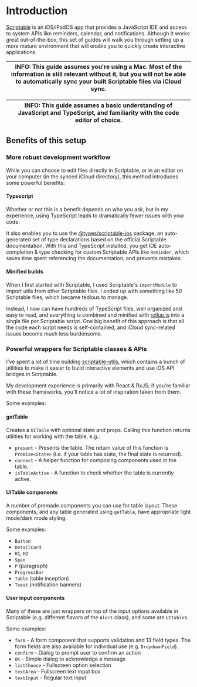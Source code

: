 # Introduction

[Scriptable](https://scriptable.app/) is an iOS/iPadOS app that provides a JavaScript IDE and access to system APIs like reminders, calendar, and notifications. Although it works great out-of-the-box, this set of guides will walk you through setting up a more mature environment that will enable you to quickly create interactive applications.

| INFO: This guide assumes you're using a Mac. Most of the information is still relevant without it, but you will not be able to automatically sync your built Scriptable files via iCloud sync. |
| ---------------------------------------------------------------------------------------------------------------------------------------------------------------------------------------------- |

| INFO: This guide assumes a basic understanding of JavaScript and TypeScript, and familiarity with the code editor of choice. |
| ---------------------------------------------------------------------------------------------------------------------------- |

## Benefits of this setup

### More robust development workflow

While you can choose to edit files directly in Scriptable, or in an editor on your computer (in the synced iCloud directory), this method introduces some powerful benefits:

#### Typescript

Whether or not this is a benefit depends on who you ask, but in my experience, using TypeScript leads to dramatically fewer issues with your code.

It also enables you to use the [@types/scriptable-ios](https://www.npmjs.com/package/@types/scriptable-ios) package, an auto-generated set of type declarations based on the official Scriptable documentation. With this and TypeScript installed, you get IDE auto-completion & type checking for custom Scriptable APIs like `Reminder`, which saves time spent referencing the documentation, and prevents mistakes.

#### Minified builds

When I first started with Scriptable, I used Scriptable's `importModule` to import utils from other Scriptable files. I ended up with something like 50 Scriptable files, which became tedious to manage.

Instead, I now can have hundreds of TypeScript files, well organized and easy to read, and everything is combined and minified with [rollup.js](https://rollupjs.org/) into a single file per Scriptable script. One big benefit of this approach is that all the code each script needs is self-contained, and iCloud sync-related issues become much less burdensome.

### Powerful wrappers for Scriptable classes & APIs

I've spent a lot of time building [scriptable-utils](https://www.npmjs.com/package/scriptable-utils), which contains a bunch of utilities to make it easier to build interactive elements and use iOS API bridges in Scriptable.

My development experience is primarily with React & RxJS; if you're familiar with these frameworks, you'll notice a lot of inspiration taken from them.

Some examples:

#### getTable

Creates a `UITable` with optional state and props. Calling this function returns utilities for working with the table, e.g.:

- `present` - Presents the table. The return value of this function is `Promise<State>` (i.e. if your table has state, the final state is returned).
- `connect` - A helper function for composing components used in the table.
- `isTableActive` - A function to check whether the table is currently active.

#### UITable components

A number of premade components you can use for table layout. These components, and any table generated using `getTable`, have appropriate light mode/dark mode styling.

Some examples:

- `Button`
- `DetailCard`
- `H1`, `H2`
- `Span`
- `P` (paragraph)
- `ProgressBar`
- `Table` (table inception)
- `Toast` (notification banners)

#### User input components

Many of these are just wrappers on top of the input options available in Scriptable (e.g. different flavors of the `Alert` class), and some are `UITable`s.

Some examples:

- `form` - A form component that supports validation and 13 field types. The form fields are also available for individual use (e.g. `DropdownField`).
- `confirm` - Dialog to prompt user to confirm an action
- `OK` - Simple dialog to acknowledge a message
- `listChoose` - Fullscreen option selection
- `textArea` - Fullscreen text input box
- `textInput` - Regular text input
